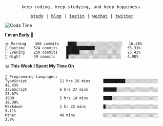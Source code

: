 <p align="center">
  <samp>
    <span>keep coding, keep studying, and keep happiness.</span>
  </samp>
</p>

<p align="center">
  <samp>
    <a href="https://github.com/ouduidui/fe-study">study</a> |
    <a href="https://deweyou.me">blog</a>  |
    <a href="https://juejin.cn/user/4309700183594366">juejin</a> |
    <a href="https://user-images.githubusercontent.com/54696834/165071004-6509e3f2-90c3-448c-9d92-3da42b0c2021.jpeg">wechat</a> |
    <a href="https://twitter.com/ouduidui">twitter</a>
  </samp>
</p>

<!--START_SECTION:waka-->
![Code Time](http://img.shields.io/badge/Code%20Time-2%2C298%20hrs%207%20mins-blue)

**I'm an Early 🐤** 

```text
🌞 Morning    160 commits    ████░░░░░░░░░░░░░░░░░░░░░   16.28% 
🌆 Daytime    524 commits    █████████████░░░░░░░░░░░░   53.31% 
🌃 Evening    250 commits    ██████░░░░░░░░░░░░░░░░░░░   25.43% 
🌙 Night      49 commits     █░░░░░░░░░░░░░░░░░░░░░░░░   4.98%

```


📊 **This Week I Spent My Time On** 

```text
💬 Programming Languages: 
TypeScript               11 hrs 28 mins      ██████████░░░░░░░░░░░░░░░   42.43% 
JavaScript               6 hrs 27 mins       ██████░░░░░░░░░░░░░░░░░░░   23.87% 
JSON                     5 hrs 14 mins       ████░░░░░░░░░░░░░░░░░░░░░   19.39% 
Markdown                 1 hr 22 mins        █░░░░░░░░░░░░░░░░░░░░░░░░   5.11% 
Other                    48 mins             ░░░░░░░░░░░░░░░░░░░░░░░░░   3.0%

```


<!--END_SECTION:waka-->
